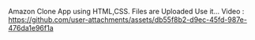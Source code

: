 Amazon Clone App using HTML,CSS.
Files are Uploaded Use it...
Video :
https://github.com/user-attachments/assets/db55f8b2-d9ec-45fd-987e-476da1e96f1a

